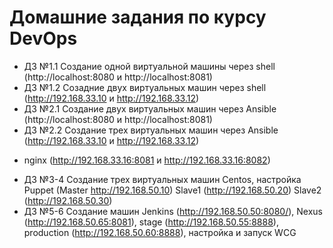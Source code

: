 # Домашние задания по курсу DevOps
- ДЗ №1.1 Создание одной виртуальной машины через shell (http://localhost:8080 и http://localhost:8081)
- ДЗ №1.2 Созадние двух виртуальных машин через shell   (http://192.168.33.10 и http://192.168.33.12)
- ДЗ №2.1 Создание двух виртуальных машин через Ansible (http://localhost:8080 и http://localhost:8081)
- ДЗ №2.2 Создание трех виртуальных машин через Ansible (http://192.168.33.10 и http://192.168.33.12) 
+ nginx (http://192.168.33.16:8081 и http://192.168.33.16:8082)
- ДЗ №3-4 Создание трех виртуальных машин Centos, настройка Puppet (Master http://192.168.50.10) 
Slave1 (http://192.168.50.20) Slave2 (http://192.168.50.30)
- ДЗ №5-6 Создание машин Jenkins (http://192.168.50.50:8080/), Nexus (http://192.168.50.65:8081), 
stage (http://192.168.50.55:8888), production (http://192.168.50.60:8888), настройка и запуск WCG

